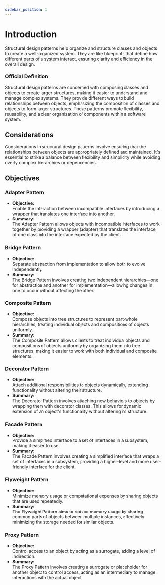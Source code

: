 ```yaml
---
sidebar_position: 1
---
```



# Introduction

Structural design patterns help organize and structure classes and objects to create a well-organized system. They are like blueprints that define how different parts of a system interact, ensuring clarity and efficiency in the overall design.

### Official Definition

Structural design patterns are concerned with composing classes and objects to create larger structures, making it easier to understand and manage complex systems. They provide different ways to build relationships between objects, emphasizing the composition of classes and objects to form larger structures. These patterns promote flexibility, reusability, and a clear organization of components within a software system.

## Considerations

Considerations in structural design patterns involve ensuring that the relationships between objects are appropriately defined and maintained. It's essential to strike a balance between flexibility and simplicity while avoiding overly complex hierarchies or dependencies.

## Objectives

### Adapter Pattern

- **Objective:**\
  Enable the interaction between incompatible interfaces by introducing a wrapper that translates one interface into another.
- **Summary:**\
  The Adapter Pattern allows objects with incompatible interfaces to work together by providing a wrapper (adapter) that translates the interface of one class into the interface expected by the client.

### Bridge Pattern

- **Objective:**\
  Separate abstraction from implementation to allow both to evolve independently.
- **Summary:**\
  The Bridge Pattern involves creating two independent hierarchies—one for abstraction and another for implementation—allowing changes in one to occur without affecting the other.

### Composite Pattern

- **Objective:**\
  Compose objects into tree structures to represent part-whole hierarchies, treating individual objects and compositions of objects uniformly.
- **Summary:**\
  The Composite Pattern allows clients to treat individual objects and compositions of objects uniformly by organizing them into tree structures, making it easier to work with both individual and composite elements.

### Decorator Pattern

- **Objective:**\
  Attach additional responsibilities to objects dynamically, extending functionality without altering their structure.
- **Summary:**\
  The Decorator Pattern involves attaching new behaviors to objects by wrapping them with decorator classes. This allows for dynamic extension of an object's functionality without altering its structure.

### Facade Pattern

- **Objective:**\
  Provide a simplified interface to a set of interfaces in a subsystem, making it easier to use.
- **Summary:**\
  The Facade Pattern involves creating a simplified interface that wraps a set of interfaces in a subsystem, providing a higher-level and more user-friendly interface for the client.

### Flyweight Pattern

- **Objective:**\
  Minimize memory usage or computational expenses by sharing objects that are used repeatedly.
- **Summary:**\
  The Flyweight Pattern aims to reduce memory usage by sharing common parts of objects between multiple instances, effectively minimizing the storage needed for similar objects.

### Proxy Pattern

- **Objective:**\
  Control access to an object by acting as a surrogate, adding a level of indirection.
- **Summary:**\
  The Proxy Pattern involves creating a surrogate or placeholder for another object to control access, acting as an intermediary to manage interactions with the actual object.
